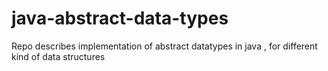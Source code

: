 # java-abstract-data-types

Repo describes implementation of abstract datatypes in java , for different kind of data structures
